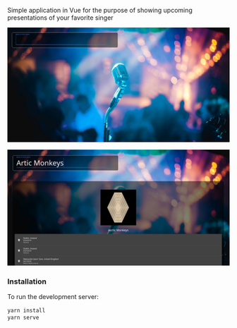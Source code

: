 Simple application in Vue for the purpose of showing upcoming presentations of your favorite singer

![Screenshot](Selection_004.png)

![Screenshot](Selection_003.png)

### Installation
To run the development server:
```
yarn install
yarn serve
```
